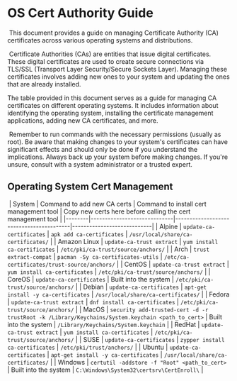 # OS Cert Authority Guide
​
This document provides a guide on managing Certificate Authority (CA) certificates across various operating systems and distributions.

​
Certificate Authorities (CAs) are entities that issue digital certificates. These digital certificates are used to create secure connections via TLS/SSL (Transport Layer Security/Secure Sockets Layer). Managing these certificates involves adding new ones to your system and updating the ones that are already installed.
​

The table provided in this document serves as a guide for managing CA certificates on different operating systems. It includes information about identifying the operating system, installing the certificate management applications, adding new CA certificates, and more.

​
Remember to run commands with the necessary permissions (usually as root). Be aware that making changes to your system's certificates can have significant effects and should only be done if you understand the implications. Always back up your system before making changes. If you're unsure, consult with a system administrator or a trusted expert.
​
​
## Operating System Cert Management
​
| System | Command to add new CA certs | Command to install cert management tool | Copy new certs here before calling the cert management tool |
|--------|-----------------------------|-----------------------------------------|----------------------------|
| Alpine | `update-ca-certificates` | `apk add ca-certificates` | `/usr/local/share/ca-certificates/` |
| Amazon Linux | `update-ca-trust extract` | `yum install ca-certificates` | `/etc/pki/ca-trust/source/anchors/` |
| Arch | `trust extract-compat` | `pacman -Sy ca-certificates-utils` | `/etc/ca-certificates/trust-source/anchors/` |
| CentOS | `update-ca-trust extract` | `yum install ca-certificates` | `/etc/pki/ca-trust/source/anchors/` |
| CoreOS | `update-ca-certificates` | Built into the system | `/etc/pki/ca-trust/source/anchors/` |
| Debian | `update-ca-certificates` | `apt-get install -y ca-certificates` | `/usr/local/share/ca-certificates/` |
| Fedora | `update-ca-trust extract` | `dnf install ca-certificates` | `/etc/pki/ca-trust/source/anchors/` |
| MacOS | `security add-trusted-cert -d -r trustRoot -k /Library/Keychains/System.keychain <path_to_cert>` | Built into the system | `/Library/Keychains/System.keychain` |
| RedHat | `update-ca-trust extract` | `yum install ca-certificates` | `/etc/pki/ca-trust/source/anchors/` |
| SUSE | `update-ca-certificates` | `zypper install ca-certificates` | `/etc/pki/trust/anchors/` |
| Ubuntu | `update-ca-certificates` | `apt-get install -y ca-certificates` | `/usr/local/share/ca-certificates/` |
| Windows | `certutil -addstore -f "Root" <path_to_cert>` | Built into the system | `C:\Windows\System32\certsrv\CertEnroll\` |
​